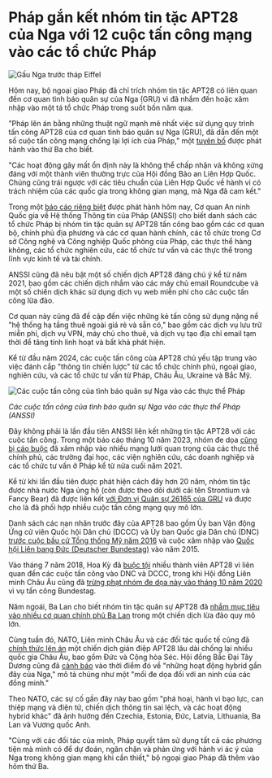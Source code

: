 # Pháp gắn kết nhóm tin tặc APT28 của Nga với 12 cuộc tấn công mạng vào các tổ chức Pháp

![Gấu Nga trước tháp Eiffel](https://www.bleepstatic.com/content/hl-images/2023/10/26/Russian-bear.jpg)

Hôm nay, bộ ngoại giao Pháp đã chỉ trích nhóm tin tặc APT28 có liên quan đến cơ quan tình báo quân sự của Nga (GRU) vì đã nhắm đến hoặc xâm nhập vào một tá tổ chức Pháp trong suốt bốn năm qua.

"Pháp lên án bằng những thuật ngữ mạnh mẽ nhất việc sử dụng quy trình tấn công APT28 của cơ quan tình báo quân sự Nga (GRU), đã dẫn đến một số cuộc tấn công mạng chống lại lợi ích của Pháp," một [tuyên bố](https://www.diplomatie.gouv.fr/fr/dossiers-pays/russie/evenements/evenements-de-l-annee-2025/article/russie-attribution-de-cyberattaques-contre-la-france-au-service-de) được phát hành vào thứ Ba cho biết.

"Các hoạt động gây mất ổn định này là không thể chấp nhận và không xứng đáng với một thành viên thường trực của Hội đồng Bảo an Liên Hợp Quốc. Chúng cũng trái ngược với các tiêu chuẩn của Liên Hợp Quốc về hành vi có trách nhiệm của các quốc gia trong không gian mạng, mà Nga đã cam kết."

Trong một [báo cáo riêng biệt](https://www.cert.ssi.gouv.fr/cti/CERTFR-2025-CTI-007/) được phát hành hôm nay, Cơ quan An ninh Quốc gia về Hệ thống Thông tin của Pháp (ANSSI) cho biết danh sách các tổ chức Pháp bị nhóm tin tặc quân sự APT28 tấn công bao gồm các cơ quan bộ, chính phủ địa phương và các cơ quan hành chính, các tổ chức trong Cơ sở Công nghệ và Công nghiệp Quốc phòng của Pháp, các thực thể hàng không, các tổ chức nghiên cứu, các tổ chức tư vấn và các thực thể trong lĩnh vực kinh tế và tài chính.

ANSSI cũng đã nêu bật một số chiến dịch APT28 đáng chú ý kể từ năm 2021, bao gồm các chiến dịch nhắm vào các máy chủ email Roundcube và một số chiến dịch khác sử dụng dịch vụ web miễn phí cho các cuộc tấn công lừa đảo.

Cơ quan này cũng đã đề cập đến việc những kẻ tấn công sử dụng nặng nề "hệ thống hạ tầng thuê ngoài giá rẻ và sẵn có," bao gồm các dịch vụ lưu trữ miễn phí, dịch vụ VPN, máy chủ cho thuê, và dịch vụ tạo địa chỉ email tạm thời để tăng tính linh hoạt và bất khả phát hiện.

Kể từ đầu năm 2024, các cuộc tấn công của APT28 chủ yếu tập trung vào việc đánh cắp "thông tin chiến lược" từ các tổ chức chính phủ, ngoại giao, nghiên cứu, và các tổ chức tư vấn từ Pháp, Châu Âu, Ukraine và Bắc Mỹ.

![Các cuộc tấn công của tình báo quân sự Nga vào các thực thể Pháp](https://www.bleepstatic.com/images/news/u/1109292/2025/APT28-campaigns-targeting-French-entities.png)

_Các cuộc tấn công của tình báo quân sự Nga vào các thực thể Pháp (ANSSI)_

Đây không phải là lần đầu tiên ANSSI liên kết những tin tặc APT28 với các cuộc tấn công. Trong một báo cáo tháng 10 năm 2023, nhóm đe dọa [cũng bị cáo buộc](https://www.bleepingcomputer.com/news/security/france-says-russian-state-hackers-breached-numerous-critical-networks/) đã xâm nhập vào nhiều mạng lưới quan trọng của các thực thể chính phủ, các trường đại học, các viện nghiên cứu, các doanh nghiệp và các tổ chức tư vấn ở Pháp kể từ nửa cuối năm 2021.

Kể từ khi lần đầu tiên được phát hiện cách đây hơn 20 năm, nhóm tin tặc được nhà nước Nga ủng hộ (còn được theo dõi dưới cái tên Strontium và Fancy Bear) đã được liên kết [với Đơn vị Quân sự 26165 của GRU](http://www.justice.gov/opa/pr/grand-jury-indicts-12-russian-intelligence-officers-hacking-offenses-related-2016-election) và được cho là đã phối hợp nhiều cuộc tấn công mạng quy mô lớn.

Danh sách các nạn nhân trước đây của APT28 bao gồm Ủy ban Vận động Ứng cử viên Quốc hội Dân chủ (DCCC) và Ủy ban Quốc gia Dân chủ (DNC) [trước cuộc bầu cử Tổng thống Mỹ năm 2016](https://www.bleepingcomputer.com/news/government/us-charges-12-russian-intelligence-officers-for-hacking-dnc-running-dcleaks/) và cuộc xâm nhập vào [Quốc hội Liên bang Đức (Deutscher Bundestag)](https://www.bleepingcomputer.com/news/security/eu-sanctions-russian-hackers-over-2015-german-parliament-attack/) vào năm 2015.

Vào tháng 7 năm 2018, Hoa Kỳ đã [buộc tội](https://www.bleepingcomputer.com/news/government/us-charges-12-russian-intelligence-officers-for-hacking-dnc-running-dcleaks/) nhiều thành viên APT28 vì liên quan đến các cuộc tấn công vào DNC và DCCC, trong khi Hội đồng Liên minh Châu Âu cũng đã [trừng phạt nhóm đe dọa này vào tháng 10 năm 2020](https://www.bleepingcomputer.com/news/security/eu-sanctions-russian-hackers-over-2015-german-parliament-attack/) vì vụ tấn công Bundestag.

Năm ngoái, Ba Lan cho biết nhóm tin tặc quân sự APT28 đã [nhắm mục tiêu vào nhiều cơ quan chính phủ Ba Lan](https://www.bleepingcomputer.com/news/security/poland-says-russian-military-hackers-target-its-govt-networks/) trong một chiến dịch lừa đảo quy mô lớn.

Cùng tuần đó, NATO, Liên minh Châu Âu và các đối tác quốc tế cũng đã [chính thức lên án](https://www.bleepingcomputer.com/news/security/nato-and-eu-condemn-russias-cyberattacks-against-germany-czechia/) một chiến dịch gián điệp APT28 lâu dài chống lại nhiều quốc gia Châu Âu, bao gồm Đức và Cộng hòa Séc. Hội đồng Bắc Đại Tây Dương cũng đã [cảnh báo](https://www.nato.int/cps/en/natohq/official%5Ftexts%5F225230.htm) vào thời điểm đó về "những hoạt động hybrid gần đây của Nga," mô tả chúng như một "mối đe dọa đối với an ninh của các đồng minh."

Theo NATO, các sự cố gần đây này bao gồm "phá hoại, hành vi bạo lực, can thiệp mạng và điện tử, chiến dịch thông tin sai lệch, và các hoạt động hybrid khác" đã ảnh hưởng đến Czechia, Estonia, Đức, Latvia, Lithuania, Ba Lan và Vương quốc Anh.

"Cùng với các đối tác của mình, Pháp quyết tâm sử dụng tất cả các phương tiện mà mình có để dự đoán, ngăn chặn và phản ứng với hành vi ác ý của Nga trong không gian mạng khi cần thiết," bộ ngoại giao Pháp đã thêm vào hôm thứ Ba.